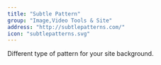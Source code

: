 ```yaml
---
title: "Subtle Pattern"
group: "Image,Video Tools & Site"
address: "http://subtlepatterns.com/"
icon: "subtlepatterns.svg"
---
```


Different type of pattern for your site background.
